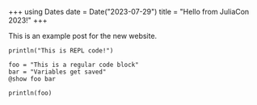 +++
using Dates
date = Date("2023-07-29")
title = "Hello from JuliaCon 2023!"
+++

This is an example post for the new website.


```>
println("This is REPL code!")
```

```!
foo = "This is a regular code block"
bar = "Variables get saved"
@show foo bar
```

```!
println(foo)
```

